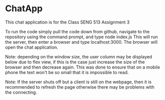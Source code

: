 # ChatApp

This chat application is for the Class SENG 513 Assignment 3

To run the code simply pull the code down from github, navigate to the repository using the command prompt, and type node index.js
This will run the server, then enter a browser and type localhost:3000. The browser will open the chat application.

Note: depending on the window size, the user column may be displayed below due to flex view, if this is the case just increase the size of the browser and
then decrease again. This was done to ensure that on a mobile phone the text won't be so small that it is impossible to read.

Note: If the server shuts off but a client is still on the webpage, then it is recommended to refresh the page otherwise there may be problems with the connecting.
